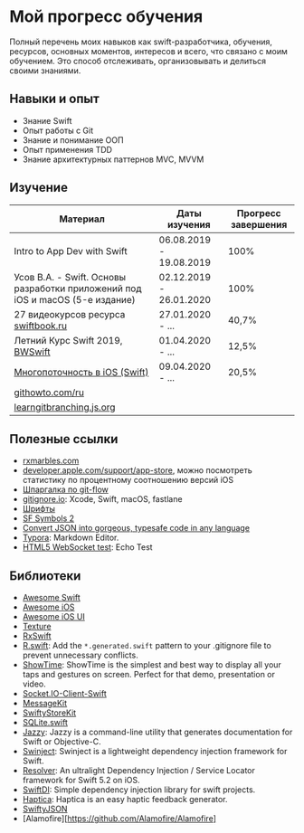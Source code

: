 # Мой прогресс обучения

Полный перечень моих навыков как swift-разработчика, обучения, ресурсов, основных моментов, интересов и всего, что связано с моим обучением. Это способ отслеживать, организовывать и делиться своими знаниями.

## Навыки и опыт

* Знание Swift
* Опыт работы с Git
* Знание и понимание ООП
* Опыт применения TDD
* Знание архитектурных паттернов MVC, MVVM

## Изучение

| Материал | Даты изучения | Прогресс завершения |
| --- | --- | --- |
| Intro to App Dev with Swift | 06.08.2019 - 19.08.2019 | 100% |
| Усов В.А. - Swift. Основы разработки приложений под iOS и macOS (5-е издание) | 02.12.2019 - 26.01.2020 | 100% |
| 27 видеокурсов ресурса [swiftbook.ru](https://swiftbook.ru/courses/) | 27.01.2020 - ... | 40,7% |
| Летний Курс Swift 2019, [BWSwift](https://www.youtube.com/playlist?list=PLnlik7Rjo4n0WRU_c2OPPbvn3oVPZN3Ep) | 01.04.2020 - ... | 12,5% |
| [Многопоточность в iOS (Swift)](https://stepik.org/course/3278) | 09.04.2020 - ... | 20,5% |
| [githowto.com/ru](https://githowto.com/ru) | | |
| [learngitbranching.js.org](https://learngitbranching.js.org) | | |

## Полезные ссылки

* [rxmarbles.com](https://rxmarbles.com/)
* [developer.apple.com/support/app-store](https://developer.apple.com/support/app-store/), можно посмотреть статистику по процентному соотношению версий iOS
* [Шпаргалка по git-flow](https://danielkummer.github.io/git-flow-cheatsheet/index.ru_RU.html)
* [gitignore.io](https://www.gitignore.io/): Xcode, Swift, macOS, fastlane
* [Шрифты](https://www.fonts-online.ru/)
* [SF Symbols 2](https://developer.apple.com/sf-symbols/)
* [Convert JSON into gorgeous, typesafe code in any language](https://app.quicktype.io/)
* [Typora](https://typora.io/): Markdown Editor.
* [HTML5 WebSocket test](https://www.websocket.org/echo.html): Echo Test

## Библиотеки

* [Awesome Swift](https://github.com/matteocrippa/awesome-swift)
* [Awesome iOS](https://github.com/vsouza/awesome-ios)
* [Awesome iOS UI](https://github.com/varabeis/awesome-ios-ui)
* [Texture](https://texturegroup.org)
* [RxSwift](https://github.com/ReactiveX/RxSwift)
* [R.swift](https://github.com/mac-cain13/R.swift): Add the `*.generated.swift` pattern to your .gitignore file to prevent unnecessary conflicts.
* [ShowTime](https://github.com/KaneCheshire/ShowTime): ShowTime is the simplest and best way to display all your taps and gestures on screen. Perfect for that demo, presentation or video.
* [Socket.IO-Client-Swift](https://github.com/socketio/socket.io-client-swift)
* [MessageKit](https://github.com/MessageKit/MessageKit)
* [SwiftyStoreKit](https://github.com/bizz84/SwiftyStoreKit)
* [SQLite.swift](https://github.com/stephencelis/SQLite.swift)
* [Jazzy](https://github.com/realm/jazzy/): Jazzy is a command-line utility that generates documentation for Swift or Objective-C.
* [Swinject](https://github.com/Swinject/Swinject): Swinject is a lightweight dependency injection framework for Swift.
* [Resolver](https://github.com/hmlongco/Resolver): An ultralight Dependency Injection / Service Locator framework for Swift 5.2 on iOS.
* [SwiftDI](https://github.com/achernoprudov/SwiftDI): Simple dependency injection library for swift projects.
* [Haptica](https://github.com/efremidze/Haptica): Haptica is an easy haptic feedback generator.
* [SwiftyJSON](https://github.com/SwiftyJSON/SwiftyJSON)
* [Alamofire][https://github.com/Alamofire/Alamofire]

